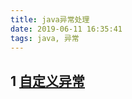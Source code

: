 ```yaml
---
title: java异常处理
date: 2019-06-11 16:35:41
tags: java, 异常
---
```


1 [自定义异常](https://www.runoob.com/java/java-exceptions.html)
---
